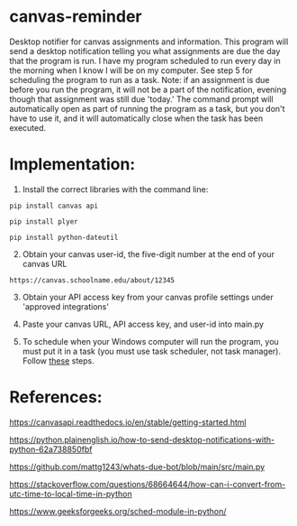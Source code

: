 # canvas-reminder
Desktop notifier for canvas assignments and information. This program will send a desktop notification telling you what 
assignments are due the day that the program is run. I have my program scheduled to run every day in the morning when I know I will be on my computer. 
See step 5 for scheduling the program to run as a task. 
Note: if an assignment is due before you run the program, it will not be a part of the notification, evening though that assignment 
was still due 'today.' The command prompt will automatically open as part of running the program as a task, but you don't have to use it, 
and it will automatically close when the task has been executed. 


# Implementation:
1. Install the correct libraries with the command line:

`pip install canvas api`
   
`pip install plyer`

`pip install python-dateutil`

2. Obtain your canvas user-id, the five-digit number at the end of your canvas URL
   
`https://canvas.schoolname.edu/about/12345`

3. Obtain your API access key from your canvas profile settings under 'approved integrations'


4. Paste your canvas URL, API access key, and user-id into main.py 


5. To schedule when your Windows computer will run the program, you must put it in a task (you must use task scheduler, not task manager). 
Follow [these](http://theautomatic.net/2017/10/03/running-python-task-scheduler/#:~:text=Once%20you%20know%20your%20Python%20script%20works%20from,click%20on%20%E2%80%9CAction%E2%80%9D%2C%20and%20then%20press%20%E2%80%9CCreate%20Task.%E2%80%9D) steps.


# References: 
https://canvasapi.readthedocs.io/en/stable/getting-started.html

https://python.plainenglish.io/how-to-send-desktop-notifications-with-python-62a738850fbf

https://github.com/mattg1243/whats-due-bot/blob/main/src/main.py

https://stackoverflow.com/questions/68664644/how-can-i-convert-from-utc-time-to-local-time-in-python

https://www.geeksforgeeks.org/sched-module-in-python/